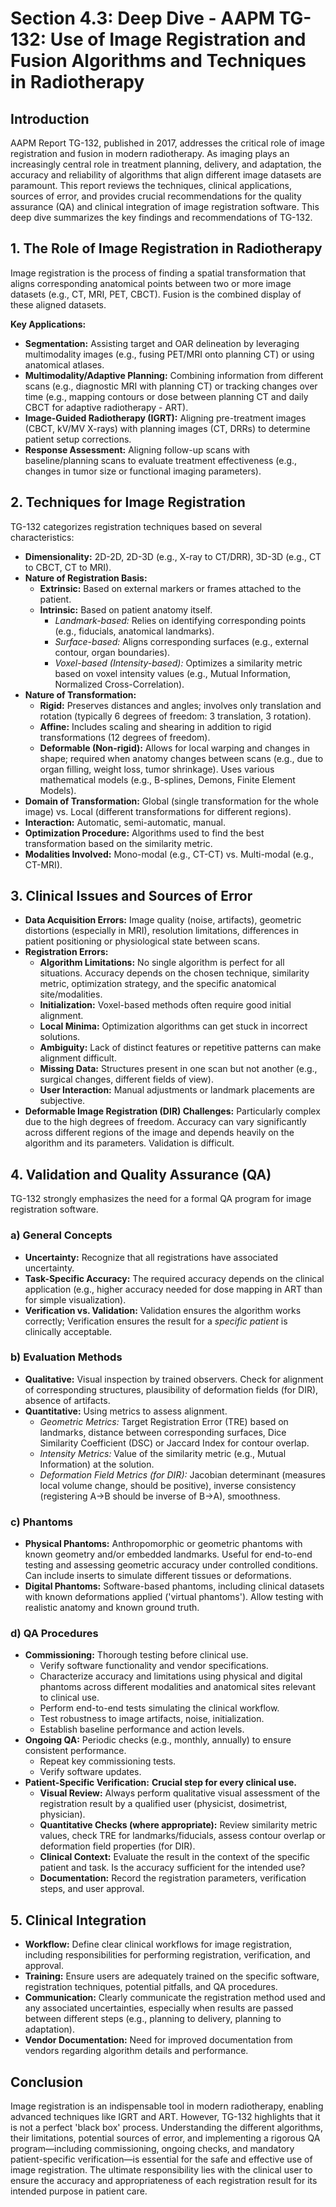 # Section 4.3: Deep Dive - AAPM TG-132: Use of Image Registration and Fusion Algorithms and Techniques in Radiotherapy

## Introduction

AAPM Report TG-132, published in 2017, addresses the critical role of image registration and fusion in modern radiotherapy. As imaging plays an increasingly central role in treatment planning, delivery, and adaptation, the accuracy and reliability of algorithms that align different image datasets are paramount. This report reviews the techniques, clinical applications, sources of error, and provides crucial recommendations for the quality assurance (QA) and clinical integration of image registration software. This deep dive summarizes the key findings and recommendations of TG-132.

## 1. The Role of Image Registration in Radiotherapy

Image registration is the process of finding a spatial transformation that aligns corresponding anatomical points between two or more image datasets (e.g., CT, MRI, PET, CBCT). Fusion is the combined display of these aligned datasets.

**Key Applications:**
- **Segmentation:** Assisting target and OAR delineation by leveraging multimodality images (e.g., fusing PET/MRI onto planning CT) or using anatomical atlases.
- **Multimodality/Adaptive Planning:** Combining information from different scans (e.g., diagnostic MRI with planning CT) or tracking changes over time (e.g., mapping contours or dose between planning CT and daily CBCT for adaptive radiotherapy - ART).
- **Image-Guided Radiotherapy (IGRT):** Aligning pre-treatment images (CBCT, kV/MV X-rays) with planning images (CT, DRRs) to determine patient setup corrections.
- **Response Assessment:** Aligning follow-up scans with baseline/planning scans to evaluate treatment effectiveness (e.g., changes in tumor size or functional imaging parameters).

## 2. Techniques for Image Registration

TG-132 categorizes registration techniques based on several characteristics:

- **Dimensionality:** 2D-2D, 2D-3D (e.g., X-ray to CT/DRR), 3D-3D (e.g., CT to CBCT, CT to MRI).
- **Nature of Registration Basis:**
    - **Extrinsic:** Based on external markers or frames attached to the patient.
    - **Intrinsic:** Based on patient anatomy itself.
        - *Landmark-based:* Relies on identifying corresponding points (e.g., fiducials, anatomical landmarks).
        - *Surface-based:* Aligns corresponding surfaces (e.g., external contour, organ boundaries).
        - *Voxel-based (Intensity-based):* Optimizes a similarity metric based on voxel intensity values (e.g., Mutual Information, Normalized Cross-Correlation).
- **Nature of Transformation:**
    - **Rigid:** Preserves distances and angles; involves only translation and rotation (typically 6 degrees of freedom: 3 translation, 3 rotation).
    - **Affine:** Includes scaling and shearing in addition to rigid transformations (12 degrees of freedom).
    - **Deformable (Non-rigid):** Allows for local warping and changes in shape; required when anatomy changes between scans (e.g., due to organ filling, weight loss, tumor shrinkage). Uses various mathematical models (e.g., B-splines, Demons, Finite Element Models).
- **Domain of Transformation:** Global (single transformation for the whole image) vs. Local (different transformations for different regions).
- **Interaction:** Automatic, semi-automatic, manual.
- **Optimization Procedure:** Algorithms used to find the best transformation based on the similarity metric.
- **Modalities Involved:** Mono-modal (e.g., CT-CT) vs. Multi-modal (e.g., CT-MRI).

## 3. Clinical Issues and Sources of Error

- **Data Acquisition Errors:** Image quality (noise, artifacts), geometric distortions (especially in MRI), resolution limitations, differences in patient positioning or physiological state between scans.
- **Registration Errors:**
    - **Algorithm Limitations:** No single algorithm is perfect for all situations. Accuracy depends on the chosen technique, similarity metric, optimization strategy, and the specific anatomical site/modalities.
    - **Initialization:** Voxel-based methods often require good initial alignment.
    - **Local Minima:** Optimization algorithms can get stuck in incorrect solutions.
    - **Ambiguity:** Lack of distinct features or repetitive patterns can make alignment difficult.
    - **Missing Data:** Structures present in one scan but not another (e.g., surgical changes, different fields of view).
    - **User Interaction:** Manual adjustments or landmark placements are subjective.
- **Deformable Image Registration (DIR) Challenges:** Particularly complex due to the high degrees of freedom. Accuracy can vary significantly across different regions of the image and depends heavily on the algorithm and its parameters. Validation is difficult.

## 4. Validation and Quality Assurance (QA)

TG-132 strongly emphasizes the need for a formal QA program for image registration software.

### a) General Concepts
   - **Uncertainty:** Recognize that all registrations have associated uncertainty.
   - **Task-Specific Accuracy:** The required accuracy depends on the clinical application (e.g., higher accuracy needed for dose mapping in ART than for simple visualization).
   - **Verification vs. Validation:** Validation ensures the algorithm works correctly; Verification ensures the result for a *specific patient* is clinically acceptable.

### b) Evaluation Methods
   - **Qualitative:** Visual inspection by trained observers. Check for alignment of corresponding structures, plausibility of deformation fields (for DIR), absence of artifacts.
   - **Quantitative:** Using metrics to assess alignment.
     - *Geometric Metrics:* Target Registration Error (TRE) based on landmarks, distance between corresponding surfaces, Dice Similarity Coefficient (DSC) or Jaccard Index for contour overlap.
     - *Intensity Metrics:* Value of the similarity metric (e.g., Mutual Information) at the solution.
     - *Deformation Field Metrics (for DIR):* Jacobian determinant (measures local volume change, should be positive), inverse consistency (registering A->B should be inverse of B->A), smoothness.

### c) Phantoms
   - **Physical Phantoms:** Anthropomorphic or geometric phantoms with known geometry and/or embedded landmarks. Useful for end-to-end testing and assessing geometric accuracy under controlled conditions. Can include inserts to simulate different tissues or deformations.
   - **Digital Phantoms:** Software-based phantoms, including clinical datasets with known deformations applied ('virtual phantoms'). Allow testing with realistic anatomy and known ground truth.

### d) QA Procedures
   - **Commissioning:** Thorough testing before clinical use.
     - Verify software functionality and vendor specifications.
     - Characterize accuracy and limitations using physical and digital phantoms across different modalities and anatomical sites relevant to clinical use.
     - Perform end-to-end tests simulating the clinical workflow.
     - Test robustness to image artifacts, noise, initialization.
     - Establish baseline performance and action levels.
   - **Ongoing QA:** Periodic checks (e.g., monthly, annually) to ensure consistent performance.
     - Repeat key commissioning tests.
     - Verify software updates.
   - **Patient-Specific Verification:** **Crucial step for every clinical use.**
     - **Visual Review:** Always perform qualitative visual assessment of the registration result by a qualified user (physicist, dosimetrist, physician).
     - **Quantitative Checks (where appropriate):** Review similarity metric values, check TRE for landmarks/fiducials, assess contour overlap or deformation field properties (for DIR).
     - **Clinical Context:** Evaluate the result in the context of the specific patient and task. Is the accuracy sufficient for the intended use?
     - **Documentation:** Record the registration parameters, verification steps, and user approval.

## 5. Clinical Integration

- **Workflow:** Define clear clinical workflows for image registration, including responsibilities for performing registration, verification, and approval.
- **Training:** Ensure users are adequately trained on the specific software, registration techniques, potential pitfalls, and QA procedures.
- **Communication:** Clearly communicate the registration method used and any associated uncertainties, especially when results are passed between different steps (e.g., planning to delivery, planning to adaptation).
- **Vendor Documentation:** Need for improved documentation from vendors regarding algorithm details and performance.

## Conclusion

Image registration is an indispensable tool in modern radiotherapy, enabling advanced techniques like IGRT and ART. However, TG-132 highlights that it is not a perfect 'black box' process. Understanding the different algorithms, their limitations, potential sources of error, and implementing a rigorous QA program—including commissioning, ongoing checks, and mandatory patient-specific verification—is essential for the safe and effective use of image registration. The ultimate responsibility lies with the clinical user to ensure the accuracy and appropriateness of each registration result for its intended purpose in patient care.

